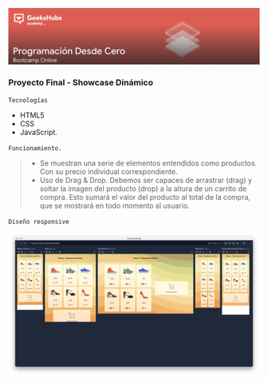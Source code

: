 
![Responsive](https://raw.githubusercontent.com/kaesar84/ProyectoGeeks/main/img/cabecera.png?token=GHSAT0AAAAAACBPLQNJWFH2BDDFJO2WJCBUZEQHRYQ)




### Proyecto Final - Showcase Dinámico

`Tecnologías`
- HTML5
- CSS
- JavaScript.



`Funcionamiento.`
> - Se muestran una serie de elementos entendidos como productos. Con su
> precio individual correspondiente.
> - Uso de Drag & Drop. Debemos ser capaces de arrastrar (drag) y soltar la
> imagen del producto (drop) a la altura de un carrito de compra. Esto sumará
> el valor del producto al total de la compra, que se mostrará en todo momento
> al usuario.

`Diseño responsive`

![Responsive](https://raw.githubusercontent.com/kaesar84/ProyectoGeeks/main/img/responsive.png?token=GHSAT0AAAAAACBPLQNJDABVAHXILL46HEI6ZEQHPPA)